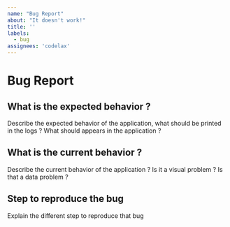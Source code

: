 ```yaml
---
name: "Bug Report"
about: "It doesn't work!"
title: ''
labels:
  - bug
assignees: 'codelax'
---
```


# Bug Report

## What is the expected behavior ?

Describe the expected behavior of the application, what should be printed in the logs ? What should appears in the application ?

## What is the current behavior ?

Describe the current behavior of the application ? Is it a visual problem ? Is that a data problem ?

## Step to reproduce the bug

Explain the different step to reproduce that bug
